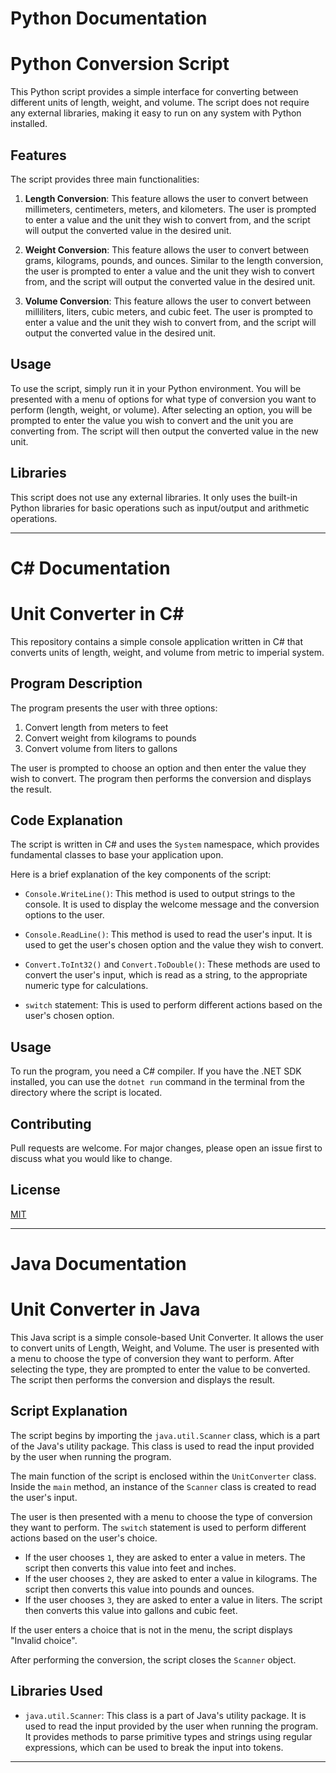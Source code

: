 # Python Documentation

# Python Conversion Script

This Python script provides a simple interface for converting between different units of length, weight, and volume. The script does not require any external libraries, making it easy to run on any system with Python installed.

## Features

The script provides three main functionalities:

1. **Length Conversion**: This feature allows the user to convert between millimeters, centimeters, meters, and kilometers. The user is prompted to enter a value and the unit they wish to convert from, and the script will output the converted value in the desired unit.

2. **Weight Conversion**: This feature allows the user to convert between grams, kilograms, pounds, and ounces. Similar to the length conversion, the user is prompted to enter a value and the unit they wish to convert from, and the script will output the converted value in the desired unit.

3. **Volume Conversion**: This feature allows the user to convert between milliliters, liters, cubic meters, and cubic feet. The user is prompted to enter a value and the unit they wish to convert from, and the script will output the converted value in the desired unit.

## Usage

To use the script, simply run it in your Python environment. You will be presented with a menu of options for what type of conversion you want to perform (length, weight, or volume). After selecting an option, you will be prompted to enter the value you wish to convert and the unit you are converting from. The script will then output the converted value in the new unit.

## Libraries

This script does not use any external libraries. It only uses the built-in Python libraries for basic operations such as input/output and arithmetic operations.

---

# C# Documentation

# Unit Converter in C#

This repository contains a simple console application written in C# that converts units of length, weight, and volume from metric to imperial system.

## Program Description

The program presents the user with three options: 

1. Convert length from meters to feet
2. Convert weight from kilograms to pounds
3. Convert volume from liters to gallons

The user is prompted to choose an option and then enter the value they wish to convert. The program then performs the conversion and displays the result.

## Code Explanation

The script is written in C# and uses the `System` namespace, which provides fundamental classes to base your application upon.

Here is a brief explanation of the key components of the script:

- `Console.WriteLine()`: This method is used to output strings to the console. It is used to display the welcome message and the conversion options to the user.

- `Console.ReadLine()`: This method is used to read the user's input. It is used to get the user's chosen option and the value they wish to convert.

- `Convert.ToInt32()` and `Convert.ToDouble()`: These methods are used to convert the user's input, which is read as a string, to the appropriate numeric type for calculations.

- `switch` statement: This is used to perform different actions based on the user's chosen option.

## Usage

To run the program, you need a C# compiler. If you have the .NET SDK installed, you can use the `dotnet run` command in the terminal from the directory where the script is located.

## Contributing

Pull requests are welcome. For major changes, please open an issue first to discuss what you would like to change.

## License

[MIT](https://choosealicense.com/licenses/mit/)

---

# Java Documentation

# Unit Converter in Java

This Java script is a simple console-based Unit Converter. It allows the user to convert units of Length, Weight, and Volume. The user is presented with a menu to choose the type of conversion they want to perform. After selecting the type, they are prompted to enter the value to be converted. The script then performs the conversion and displays the result.

## Script Explanation

The script begins by importing the `java.util.Scanner` class, which is a part of the Java's utility package. This class is used to read the input provided by the user when running the program.

The main function of the script is enclosed within the `UnitConverter` class. Inside the `main` method, an instance of the `Scanner` class is created to read the user's input.

The user is then presented with a menu to choose the type of conversion they want to perform. The `switch` statement is used to perform different actions based on the user's choice.

- If the user chooses `1`, they are asked to enter a value in meters. The script then converts this value into feet and inches.
- If the user chooses `2`, they are asked to enter a value in kilograms. The script then converts this value into pounds and ounces.
- If the user chooses `3`, they are asked to enter a value in liters. The script then converts this value into gallons and cubic feet.

If the user enters a choice that is not in the menu, the script displays "Invalid choice".

After performing the conversion, the script closes the `Scanner` object.

## Libraries Used

- `java.util.Scanner`: This class is a part of Java's utility package. It is used to read the input provided by the user when running the program. It provides methods to parse primitive types and strings using regular expressions, which can be used to break the input into tokens.

---
